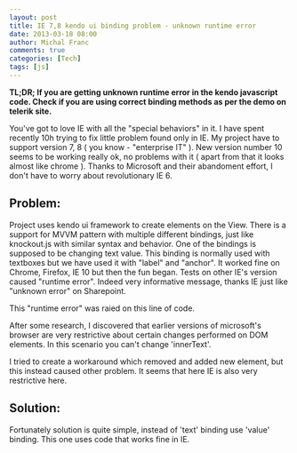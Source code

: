 ```yaml
---
layout: post
title: IE 7,8 kendo ui binding problem - unknown runtime error
date: 2013-03-18 08:00
author: Michal Franc
comments: true
categories: [Tech]
tags: [js]
---
```

<strong>TL;DR; If you are getting unknown runtime error in the kendo javascript code. Check if you are using correct binding methods as per the demo on telerik site.</strong>

You've got to love IE with all the "special behaviors" in it. I have spent recently 10h trying to fix little problem found only in IE. My project have to support version 7, 8 ( you know - "enterprise IT" ). New version number 10 seems to be working really ok, no problems with it ( apart from that it looks almost like chrome ). Thanks to Microsoft and their abandoment effort, I don't have to worry about revolutionary IE 6.

<h2>Problem:</h2>

Project uses kendo ui framework to create elements on the View. There is a support for MVVM pattern with multiple different bindings, just like knockout.js with similar syntax and behavior. One of the bindings is supposed to be changing text value. This binding is normally used with textboxes but we have used it with "label" and "anchor". It worked fine on Chrome, Firefox, IE 10 but then the fun began. Tests on other IE's version caused "runtime error". Indeed very informative message, thanks IE just like "unknown error" on Sharepoint.

This "runtime error" was raied on this line of code.

After some research, I discovered that earlier versions of microsoft's browser are very restrictive about certain changes performed on DOM elements. In this scenario you can't change 'innerText'.

I tried to create a workaround which removed and added new element, but this instead caused other problem. It seems that here IE is also very restrictive here.

<h2>Solution:</h2>

Fortunately solution is quite simple, instead of 'text' binding use 'value' binding. This one uses code that works fine in IE.
